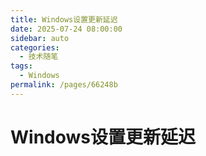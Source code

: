 ```yaml
---
title: Windows设置更新延迟
date: 2025-07-24 08:00:00
sidebar: auto
categories:
  - 技术随笔
tags:
  - Windows
permalink: /pages/66248b
---
```


# Windows设置更新延迟

